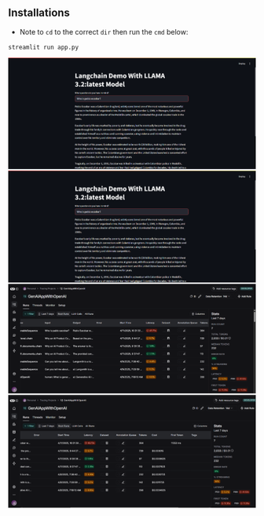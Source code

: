 ## Installations

- Note to `cd` to the correct `dir` then run the `cmd` below:

```
streamlit run app.py
```

![streamlit-output1](assets/streamlit-output1.png)
![streamlit-output2](assets/streamlit-output1.png)
![langsmith-tracking](assets/langsmith-tracking.png)
![langsmith-tracking2](assets/langsmith-tracking2.png)
